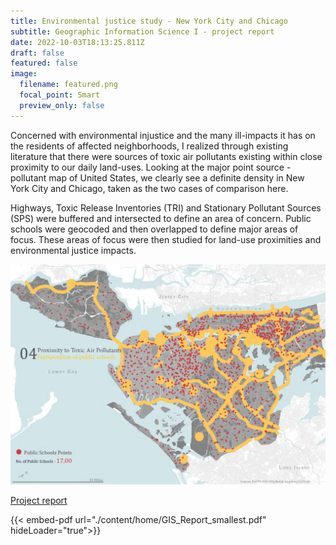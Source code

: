 ```yaml
---
title: Environmental justice study - New York City and Chicago
subtitle: Geographic Information Science I - project report
date: 2022-10-03T18:13:25.811Z
draft: false
featured: false
image:
  filename: featured.png
  focal_point: Smart
  preview_only: false
---
```

Concerned with environmental injustice and the many ill-impacts it has on the residents of affected neighborhoods, I realized through existing literature that there were sources of toxic air pollutants existing within close proximity to our daily land-uses. Looking at the major point source - pollutant map of United States, we clearly see a definite density in New York City and Chicago, taken as the two cases of comparison here.

Highways, Toxic Release Inventories (TRI) and Stationary Pollutant Sources (SPS) were buffered and intersected to define an area of concern. Public schools were geocoded and then overlapped to define major areas of focus.
These areas of focus were then studied for land-use proximities and environmental justice impacts.

[<img src="./content/home/GIS_report.PNG">](https://drive.google.com/file/d/13ZEroVJSC_GL-yMoGZv622RLAaL1YSrY/view?usp=sharing)

[P﻿roject report](https://drive.google.com/file/d/13ZEroVJSC_GL-yMoGZv622RLAaL1YSrY/view?usp=sharing)

<object data="./content/home/GIS_Report_smallest.pdf" width="1000" height="1000" type='application/pdf'></object>

<script src= '/js/pdf-js/build/pdf.js'></script>
{{< embed-pdf url="./content/home/GIS_Report_smallest.pdf" hideLoader="true">}}
